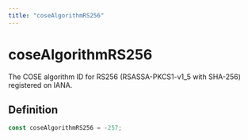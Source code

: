 ```yaml
---
title: "coseAlgorithmRS256"
---
```


# coseAlgorithmRS256

The COSE algorithm ID for RS256 (RSASSA-PKCS1-v1_5 with SHA-256) registered on IANA.

## Definition

```ts
const coseAlgorithmRS256 = -257;
```
